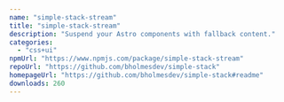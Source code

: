 ```yaml
---
name: "simple-stack-stream"
title: "simple-stack-stream"
description: "Suspend your Astro components with fallback content."
categories:
  - "css+ui"
npmUrl: "https://www.npmjs.com/package/simple-stack-stream"
repoUrl: "https://github.com/bholmesdev/simple-stack"
homepageUrl: "https://github.com/bholmesdev/simple-stack#readme"
downloads: 260
---
```

